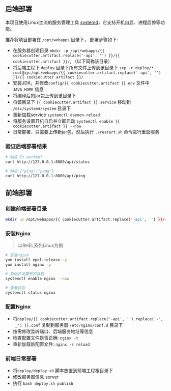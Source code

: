 

## 后端部署
本项目使用Linux主流的服务管理工具 [systemd](https://systemd.io/)，它支持开机自启、进程启停等功能。

推荐将项目部署在 `/opt/webapps` 目录下， 部署步骤如下:
- 在服务器创建目录 `mkdir -p /opt/webapps/{{ cookiecutter.artifact.replace('-api', '') }}/{{ cookiecutter.artifact }}/`, （以下简称该目录）
- 将后端工程下 `deploy` 目录下所有文件上传到该目录下 `scp -r deploy/* root@ip:/opt/webapps/{{ cookiecutter.artifact.replace('-api', '') }}/{{ cookiecutter.artifact }}/`
- 安装JDK，并修改`config/{{ cookiecutter.artifact }}.env` 文件中`JAVA_HOME` 信息
- 将编译后的jar包上传到该目录下
- 将该目录下 `{{ cookiecutter.artifact }}.service` 移动到 `/etc/systemd/system` 目录下
- 重新加载service `systemctl daemon-reload`
- 将服务设置开机自启并立即启动 `systemctl enable {{ cookiecutter.artifact }} --now`
- 日常部署，只需要上传新jar包，然后执行 `./restart.sh` 命令进行重启服务

### 验证后端部署结果
```bash
# 响应 It worked!
curl http://127.0.0.1:8080/api/status

# 响应 {"ping":"pong"}
curl http://127.0.0.1:8080/api/ping
```

## 前端部署

### 创建前端部署目录
```bash
mkdir -p /opt/webapps/{{ cookiecutter.artifact.replace('-api', '') }}/{{ cookiecutter.artifact.replace('-api', '-web') }}/
```

### 安装Nginx
> 以RHEL系列Linux为例

```bash
# 安装nginx
yum install epel-release -y
yum install nginx -y

# 启动并设置开机自启
systemctl enable nginx --now

# 查看状态
systemctl status nginx
```

### 配置Nginx
- 将`deploy/{{ cookiecutter.artifact.replace('-api', '').replace('-', '_') }}.conf` 复制到服务器 `/etc/nginx/conf.d` 目录下
- 按需修改监听端口、后端服务地址等信息
- 检查配置文件是否正确: `nginx -t`
- 重新加载新配置文件: `nginx -s reload`

### 前端日常部署
- 将`deploy/deploy.sh` 脚本放置到前端工程根目录下
- 修改服务器信息 server
- 执行 `bash deploy.sh publish`